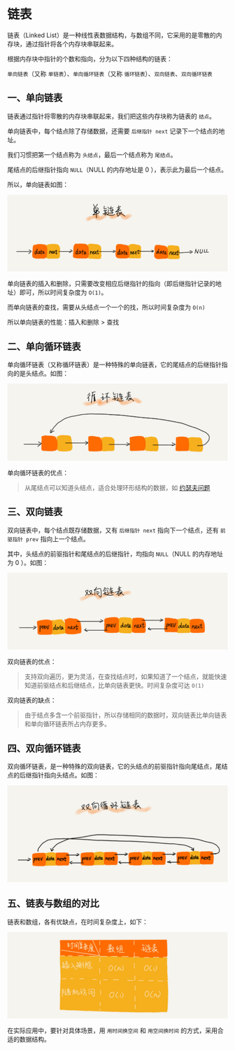 # 链表

链表（Linked List）是一种线性表数据结构，与数组不同，它采用的是零散的内存块，通过指针将各个内存块串联起来。

根据内存块中指针的个数和指向，分为以下四种结构的链表：

`单向链表`（又称 `单链表`）、`单向循环链表`（又称 `循环链表`）、`双向链表`、`双向循环链表`

## 一、单向链表

链表通过指针将零散的内存块串联起来，我们把这些内存块称为链表的 `结点`。

单向链表中，每个结点除了存储数据，还需要 `后继指针 next` 记录下一个结点的地址。

我们习惯把第一个结点称为 `头结点`，最后一个结点称为 `尾结点`。

尾结点的后继指针指向 `NULL`（NULL 的内存地址是 0 ），表示此为最后一个结点。

所以，单向链表如图：

![单向链表](img/singly-linked-list.jpg)

单向链表的插入和删除，只需要改变相应后继指针的指向（即后继指针记录的地址）即可，所以时间复杂度为 `O(1)`。

而单向链表的查找，需要从头结点一个一个的找，所以时间复杂度为 `O(n)`

所以单向链表的性能：插入和删除 > 查找

## 二、单向循环链表

单向循环链表（又称循环链表）是一种特殊的单向链表，它的尾结点的后继指针指向的是头结点。如图：

![单向循环链表](img/singly-circular-linked-list.jpg)

单向循环链表的优点：

> 从尾结点可以知道头结点，适合处理环形结构的数据，如 [约瑟夫问题](https://baike.baidu.com/item/%E7%BA%A6%E7%91%9F%E5%A4%AB%E9%97%AE%E9%A2%98/3857719?fr=aladdin)

## 三、双向链表

双向链表中，每个结点既存储数据，又有 `后继指针 next` 指向下一个结点，还有 `前驱指针 prev` 指向上一个结点。

其中，头结点的前驱指针和尾结点的后继指针，均指向 `NULL`（NULL 的内存地址为 0 ）。如图：

![双向链表](img/double-linked-list.jpg)

双向链表的优点：

> 支持双向遍历，更为灵活，在查找结点时，如果知道了一个结点，就能快速知道前驱结点和后继结点，比单向链表更快。时间复杂度可达 `O(1)`

双向链表的缺点：

> 由于结点多含一个前驱指针，所以存储相同的数据时，双向链表比单向链表和单向循环链表所占内存更多。

## 四、双向循环链表

双向循环链表，是一种特殊的双向链表，它的头结点的前驱指针指向尾结点，尾结点的后继指针指向头结点。如图：

![双向循环链表](img/double-circular-linked-list.jpg)

## 五、链表与数组的对比

链表和数组，各有优缺点，在时间复杂度上，如下：

![链表与数组的对比](img/linked-list-compare-array.jpg)

在实际应用中，要针对具体场景，用 `用时间换空间` 和 `用空间换时间` 的方式，采用合适的数据结构。